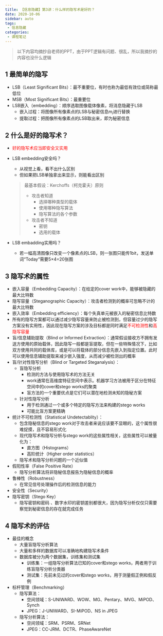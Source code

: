 ```yaml
---
title: 【信息隐藏】第3讲：什么样的隐写术是好的？
date: 2020-10-06
sidebar: auto
tags:
 - 信息隐藏
categories:
 - 课程笔记
---
```


> 以下内容均摘抄自老师的PPT，由于PPT逻辑有问题、很乱，所以我摘抄的内容也没什么逻辑

## 1 最简单的隐写

- LSB（Least Significant Bits）：最不重要位，有时也称为最低有效位或简称最低位
- MSB（Most Significant Bits）：最重要位
- LSB嵌入（embedding）：顺序选取图像载体像素，将消息隐藏于LSB
  - 嵌入过程：将图像所有像素点的LSB与秘密信息$m_i$进行替换
  - 提取过程：把图像所有像素点的LSB取出来，即为秘密信息

## 2 什么是好的隐写术？

- <font color=red>好的隐写术应当即安全又实用</font>

- LSB embedding安全吗？

  - 从视觉上看，看不出什么区别
  - 但如果把LSB单独拿出来显示，则能看出区别

  > 最基本假设：Kerchoffs（柯克霍夫）原则
  >
  > - 攻击者知道
  >   - 选择哪种类型的载体
  >   - 使用哪种隐写算法
  >   - 隐写算法的各个参数
  > - 攻击者不知道
  >   - 密钥
  >   - 选用的载体

- LSB embadding实用吗？
  - 若一幅高清图像只改变一个像素点的LSB，则一张图只能传1bit，发送单词“Today”需要5×4=20张图

## 3 隐写术的属性

- 嵌入容量（Embedding Capacity）：在给定的cover work中，能够被隐藏的最大比特数
- 隐写容量（Steganographic Capacity）：攻击者检测到的概率可忽略不计的最大比特数
- 嵌入效率（Embedding efficiency）：每个失真单元被嵌入的秘密信息比特数
- 所有的隐写方案都可以通过减少隐写容量来防止被检测到，但容量过少的隐写方案没有实用性，因此现在隐写方案的涉及目标都是同时满足<font color=red>不可检测性</font>和<font color=red>高隐写容量</font>
- 盲/信息辅助提取（Blind or Informed Extraction）：通常假设接收方不拥有发送方使用的原始载体，因此隐写一般都是盲提取，但在一些特殊情况下，比如双方使用共同的载体库，或是可以将载体的部分信息先嵌入到指定位置。此时可以使用信息辅助提取来减少嵌入强度，从而减少被检测出的概率
- 盲/针对性隐写分析（Blind or Targeted Steganalysis）：
  - 盲隐写分析
    - 检测的方法与使用隐写术的方法无关
    - work通常在高维度特征空间中表示。机器学习方法被用于区分在特征空间中的cover和stego works的聚类
    - 盲方法的一个重要优点是它们可以潜在地检测未知的隐秘方案
  - 针对性隐写分析
    - 用于检测通过一个或多个特定的隐写方法来构建的stego works
    - 可能比盲方案更精确
- 统计不可检测性（Statistical Undetectablity）：
  - 包含隐秘信息的stego work对于攻击者来说应该要不显眼的，这个属性很难捉摸，且不容易形式化
  - 现代隐写术和隐写分析与stego work的这些属性相关，这些属性可以被量化为：
    - 直方图（Histograms）
    - 高阶统计（Higher order statistics）
  - 隐写术和隐写分析问题的一个近似值
- 假阳性率（False Positive Rate）
  - 隐写分析算法将非隐秘信息报告为隐秘信息的概率
- 鲁棒性（Robustness）
  - 在常见信号处理操作后的检测信息的能力
- 安全性（Security）
- 隐写密钥（Stego Key）
  - 隐写密钥和密码 、数字水印的密钥差别都很大，因为隐写分析仅仅只需要察觉到秘密信息的存在就完成任务

## 4 隐写术的评估

- 最佳的概念
  - 大量盲隐写分析算法
  - 大量和多样的数据库可以准确地构建隐写术条件
  - 数据库被分为两个数据集，训练集和测试集
    - 训练集：一组隐写分析算法已知的cover和stego works，两者用于训练盲隐写分析分类器
    - 测试集：先前未见过的cover和stego works，用于测量假正例和假反例
- 标杆管理（Benchmarking）
  - 隐写算法：
    - 空间领域：S-UNIWARD、WOW、MG、Pentary、MVG、MiPOD、Synch
    - JPEG：J-UNIWARD、SI-MiPOD、NS in JPEG
  - 隐写分析算法：
    - 空间领域：SRM、PSRM、SRNet
    - JPEG：CC-JRM、DCTR、PhaseAwareNet